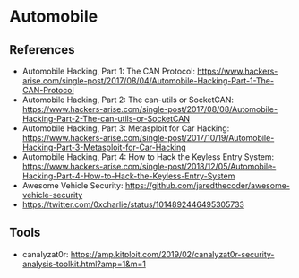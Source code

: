# Automobile 

## References
- Automobile Hacking, Part 1: The CAN Protocol: https://www.hackers-arise.com/single-post/2017/08/04/Automobile-Hacking-Part-1-The-CAN-Protocol
- Automobile Hacking, Part 2: The can-utils or SocketCAN: https://www.hackers-arise.com/single-post/2017/08/08/Automobile-Hacking-Part-2-The-can-utils-or-SocketCAN
- Automobile Hacking, Part 3: Metasploit for Car Hacking: https://www.hackers-arise.com/single-post/2017/10/19/Automobile-Hacking-Part-3-Metasploit-for-Car-Hacking
- Automobile Hacking, Part 4: How to Hack the Keyless Entry System: https://www.hackers-arise.com/single-post/2018/12/05/Automobile-Hacking-Part-4-How-to-Hack-the-Keyless-Entry-System
- Awesome Vehicle Security: https://github.com/jaredthecoder/awesome-vehicle-security
- https://twitter.com/0xcharlie/status/1014892446495305733

## Tools
- canalyzat0r: https://amp.kitploit.com/2019/02/canalyzat0r-security-analysis-toolkit.html?amp=1&m=1
